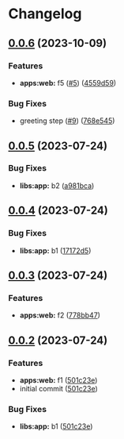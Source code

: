 # Changelog

## [0.0.6](https://github.com/gemba-tech/release-please-demo/compare/release-please-demo-v0.0.5...release-please-demo-v0.0.6) (2023-10-09)


### Features

* **apps:web:** f5 ([#5](https://github.com/gemba-tech/release-please-demo/issues/5)) ([4559d59](https://github.com/gemba-tech/release-please-demo/commit/4559d599e082f6d87d2d32582be905ba9f89c10f))


### Bug Fixes

* greeting step ([#9](https://github.com/gemba-tech/release-please-demo/issues/9)) ([768e545](https://github.com/gemba-tech/release-please-demo/commit/768e5455bba16011ab2380c865c07dfa418697a7))

## [0.0.5](https://github.com/gemba-tech/release-please-demo/compare/release-please-demo-v0.0.4...release-please-demo-v0.0.5) (2023-07-24)


### Bug Fixes

* **libs:app:** b2 ([a981bca](https://github.com/gemba-tech/release-please-demo/commit/a981bca0e48cabc97f54042e453bec5fdf0dd848))

## [0.0.4](https://github.com/gemba-tech/release-please-demo/compare/release-please-demo-v0.0.3...release-please-demo-v0.0.4) (2023-07-24)


### Bug Fixes

* **libs:app:** b1 ([17172d5](https://github.com/gemba-tech/release-please-demo/commit/17172d5fe416e7dace23ffe61c5b40238fdfc751))

## [0.0.3](https://github.com/gemba-tech/release-please-demo/compare/release-please-demo-v0.0.2...release-please-demo-v0.0.3) (2023-07-24)


### Features

* **apps:web:** f2 ([778bb47](https://github.com/gemba-tech/release-please-demo/commit/778bb47462f99aa739295e83e1685a231cfc069d))

## [0.0.2](https://github.com/gemba-tech/release-please-demo/compare/release-please-demo-v0.0.1...release-please-demo-v0.0.2) (2023-07-24)


### Features

* **apps:web:** f1 ([501c23e](https://github.com/gemba-tech/release-please-demo/commit/501c23e639f49d9b29c29e8ff9cb1f2d41d1b6cf))
* initial commit ([501c23e](https://github.com/gemba-tech/release-please-demo/commit/501c23e639f49d9b29c29e8ff9cb1f2d41d1b6cf))


### Bug Fixes

* **libs:app:** b1 ([501c23e](https://github.com/gemba-tech/release-please-demo/commit/501c23e639f49d9b29c29e8ff9cb1f2d41d1b6cf))
